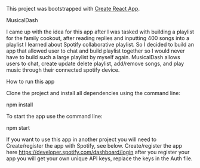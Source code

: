 This project was bootstrapped with [Create React App](https://github.com/facebook/create-react-app).

MusicalDash

I came up with the idea for this app after I was tasked with building a playlist for the family cookout, after reading replies and inputting 400 songs into a playlist I learned about Spotify collaborative playlist. So I decided to build an app that allowed user to chat and build playlist together so I would never have to build such a large playlist by myself again. MusicalDash allows users to chat, create update delete playlist, add/remove songs, and play music through their connected spotify device. 

How to run this app

Clone the project and install all dependencies using the command line:

npm install

To start the app use the command line:

npm start

If you want to use this app in another project you will need to Create/register the app with Spotify, see below.
Create/register the app here https://developer.spotify.com/dashboard/login after you register your app you will get your own unique API keys, replace the keys in the Auth file.
